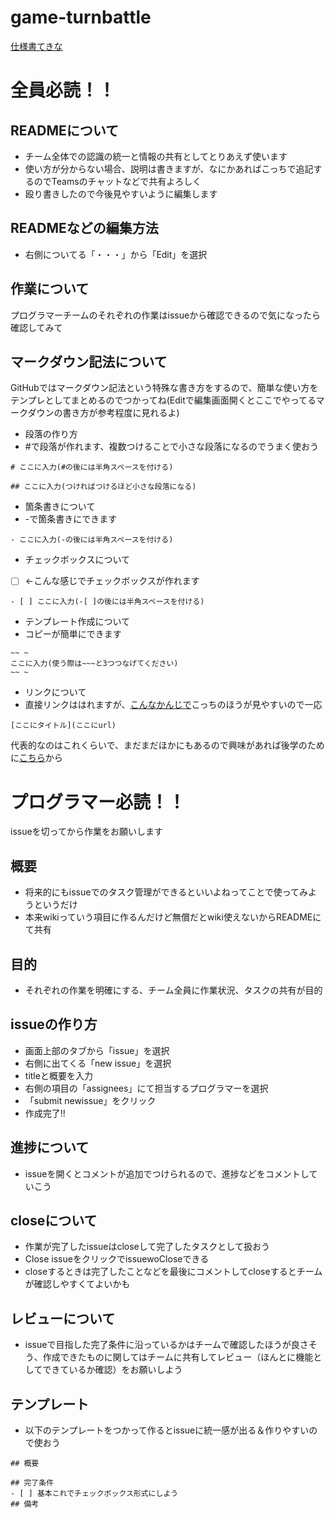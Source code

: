 # game-turnbattle
[仕様書てきな](https://jikeigroupcom-my.sharepoint.com/:w:/g/personal/sdt22csc0002_edu_sca_ac_jp/EUUOLNb3iSFNjWSRf9fc28MBqgHSd6lQdXIcrTVQPsSfEw?e=yNsxaH)

# 全員必読！！
## READMEについて
- チーム全体での認識の統一と情報の共有としてとりあえず使います
- 使い方が分からない場合、説明は書きますが、なにかあればこっちで追記するのでTeamsのチャットなどで共有よろしく
- 殴り書きしたので今後見やすいように編集します

## READMEなどの編集方法
- 右側についてる「・・・」から「Edit」を選択
## 作業について
プログラマーチームのそれぞれの作業はissueから確認できるので気になったら確認してみて

## マークダウン記法について
GitHubではマークダウン記法という特殊な書き方をするので、簡単な使い方をテンプレとしてまとめるのでつかってね(Editで編集画面開くとここでやってるマークダウンの書き方が参考程度に見れるよ)

- 段落の作り方
- #で段落が作れます、複数つけることで小さな段落になるのでうまく使おう
~~~
# ここに入力(#の後には半角スペースを付ける)
~~~

~~~
## ここに入力(つければつけるほど小さな段落になる)
~~~

- 箇条書きについて
- -で箇条書きにできます
~~~
- ここに入力(-の後には半角スペースを付ける)
~~~

- チェックボックスについて
- [ ] ←こんな感じでチェックボックスが作れます

~~~
- [ ] ここに入力(-[ ]の後には半角スペースを付ける)
~~~

- テンプレート作成について
- コピーが簡単にできます
~~~
~~ ~
ここに入力(使う際は~~~と3つつなげてください)
~~ ~

~~~

- リンクについて
- 直接リンクははれますが、[こんなかんじで](https://notepm.jp/help/how-to-markdown)こっちのほうが見やすいので一応
~~~
[ここにタイトル](ここにurl)
~~~

代表的なのはこれくらいで、まだまだほかにもあるので興味があれば後学のために[こちら](https://notepm.jp/help/how-to-markdown)から

# プログラマー必読！！
issueを切ってから作業をお願いします

## 概要
- 将来的にもissueでのタスク管理ができるといいよねってことで使ってみようというだけ
- 本来wikiっていう項目に作るんだけど無償だとwiki使えないからREADMEにて共有

## 目的
- それぞれの作業を明確にする、チーム全員に作業状況、タスクの共有が目的

## issueの作り方
- 画面上部のタブから「issue」を選択
- 右側に出てくる「new issue」を選択
- titleと概要を入力
- 右側の項目の「assignees」にて担当するプログラマーを選択
- 「submit newissue」をクリック
- 作成完了!!

## 進捗について
- issueを開くとコメントが追加でつけられるので、進捗などをコメントしていこう

## closeについて
- 作業が完了したissueはcloseして完了したタスクとして扱おう
- Close issueをクリックでissuewoCloseできる
- closeするときは完了したことなどを最後にコメントしてcloseするとチームが確認しやすくてよいかも

## レビューについて
- issueで目指した完了条件に沿っているかはチームで確認したほうが良さそう、作成できたものに関してはチームに共有してレビュー（ほんとに機能としてできているか確認）をお願いしよう

## テンプレート
- 以下のテンプレートをつかって作るとissueに統一感が出る＆作りやすいので使おう
~~~
## 概要

## 完了条件 
- [ ] 基本これでチェックボックス形式にしよう
## 備考

~~~
